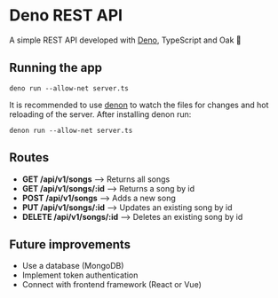 # Deno REST API

A simple REST API developed with [Deno](https://deno.land/), TypeScript and Oak 🦕

## Running the app

`deno run --allow-net server.ts`

It is recommended to use [denon](https://github.com/denosaurs/denon) to watch the files for changes and hot reloading of the server. After installing denon run:

`denon run --allow-net server.ts`


## Routes

* **GET /api/v1/songs** ⟶ Returns all songs
* **GET /api/v1/songs/:id** ⟶ Returns a song by id
* **POST /api/v1/songs** ⟶ Adds a new song
* **PUT /api/v1/songs/:id** ⟶ Updates an existing song by id
* **DELETE /api/v1/songs/:id** ⟶ Deletes an existing song by id

## Future improvements
* Use a database (MongoDB)
* Implement token authentication
* Connect with frontend framework (React or Vue)